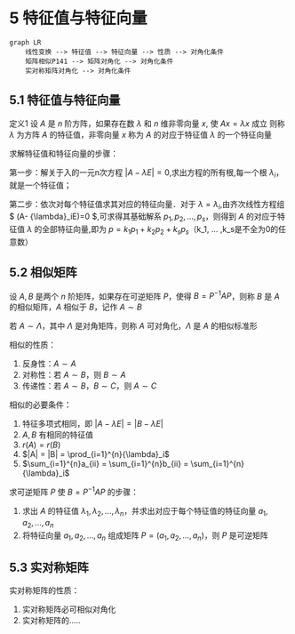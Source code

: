 # 5 特征值与特征向量

```mermaid
graph LR
    线性变换 --> 特征值 --> 特征向量 --> 性质 --> 对角化条件
    矩阵相似P141 --> 矩阵对角化 --> 对角化条件
    实对称矩阵对角化 --> 对角化条件

```

## 5.1 特征值与特征向量

定义1 设 $A$ 是 $n$ 阶方阵，如果存在数 ${\lambda}$ 和 $n$ 维非零向量 $x$, 使 $Ax = {\lambda}x$ 成立
则称 ${\lambda}$ 为方阵 $A$ 的特征值，非零向量 $x$ 称为 $A$ 的对应于特征值 ${\lambda}$ 的一个特征向量

求解特征值和特征向量的步骤：

第一步：解关于入的一元n次方程 $\lvert A - {\lambda}E\rvert = 0$,求出方程的所有根,每一个根 ${\lambda}_i$，就是一个特征值；

第二步：依次对每个特征值求其对应的特征向量．对于 ${\lambda} = {\lambda}_i$,由齐次线性方程组 $ (A- {\lambda}_iE)=0 $,可求得其基础解系 $p_1,p_2, ... ,p_s$，则得到 $A$ 的对应于特征值 ${\lambda}$ 的全部特征向量,即为 $p = k_1p_1 + k_2p_2 + k_s p_s$（k_1, ... ,k_s是不全为0的任意数）

## 5.2 相似矩阵

设 $A, B$ 是两个 $n$ 阶矩阵，如果存在可逆矩阵 $P$，使得 $B = P^{-1}AP$，则称 $B$ 是 $A$ 的相似矩阵，$A$ 相似于 $B$，记作 $A \sim B$

若 $A \sim \Lambda$，其中 $\Lambda$ 是对角矩阵，则称 $A$ 可对角化，$\Lambda$ 是 $A$ 的相似标准形

相似的性质：

1. 反身性：$A \sim A$
2. 对称性：若 $A \sim B$，则 $B \sim A$
3. 传递性：若 $A \sim B$，$B \sim C$，则 $A \sim C$

相似的必要条件：

1. 特征多项式相同，即 $\lvert A - {\lambda}E\rvert = \lvert B - {\lambda}E\rvert$
2. $A, B$ 有相同的特征值
3. $r(A) = r(B)$
4. $|A| = |B| = \prod_{i=1}^{n}{\lambda}_i$
5. $\sum_{i=1}^{n}a_{ii} = \sum_{i=1}^{n}b_{ii} = \sum_{i=1}^{n}{\lambda}_i$

求可逆矩阵 $P$ 使 $B = P^{-1}AP$ 的步骤：

1. 求出 $A$ 的特征值 ${\lambda}_1, {\lambda}_2, ... , {\lambda}_n$，并求出对应于每个特征值的特征向量 $a_1, a_2, ... , a_n$
2. 将特征向量 $a_1, a_2, ... , a_n$ 组成矩阵 $P = (a_1, a_2, ... , a_n)$，则 $P$ 是可逆矩阵

## 5.3 实对称矩阵

实对称矩阵的性质：

1. 实对称矩阵必可相似对角化
2. 实对称矩阵的.....

